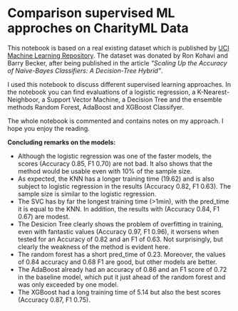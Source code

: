 # Comparison supervised ML approches on CharityML Data
This notebook is based on a real existing dataset which is published by [UCI Machine Learning Repository](https://archive.ics.uci.edu/ml/datasets/Census+Income). The dataset was donated by Ron Kohavi and Barry Becker, after being published in the article _"Scaling Up the Accuracy of Naive-Bayes Classifiers: A Decision-Tree Hybrid"_.

I used this notebook to discuss different supervised learning approaches. In the notebook you can find evaluations of a logistic regression, a K-Nearest-Neighboor, a Support Vector Machine, a Decision Tree and the ensemble methods Random Forest, AdaBoost and XGBoost Classifyer.

The whole notebook is commented and contains notes on my approach. I hope you enjoy the reading.

**Concluding remarks on the models:**
- Although the logistic regression was one of the faster models, the scores (Accuracy 0.85, F1 0.70) are not bad. It also shows that the method would be usable even with 10% of the sample size.
- As expected, the KNN has a longer training time (19.62) and is also subject to logistic regression in the results (Accuracy 0.82, F1 0.63). The sample size is similar to the logistic regression.
- The SVC has by far the longest training time (>1min), with the pred_time it is equal to the KNN. In addition, the results with (Accuracy 0.84, F1 0.67) are modest.
- The Desicion Tree clearly shows the problem of overfitting in training, even with fantastic values (Accuracy 0.97, F1 0.96), it worsens when tested for an Accuracy of 0.82 and an F1 of 0.63. Not surprisingly, but clearly the weakness of the method is evident here.
- The random forest has a short pred_time of 0.23. Moreover, the values of 0.84 accuracy and 0.68 F1 are good, but other models are better.
- The AdaBoost already had an accuracy of 0.86 and an F1 score of 0.72 in the baseline model, which put it just ahead of the random forest and was only exceeded by one model.
- The XGBoost had a long training time of 5.14 but also the best scores (Accuracy 0.87, F1 0.75).
